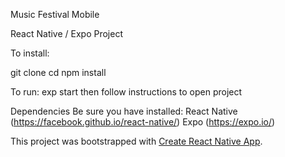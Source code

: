Music Festival Mobile

React Native / Expo Project


To install:

git clone
cd
npm install

To run:
exp start
then follow instructions to open project

Dependencies
Be sure you have installed:
React Native (https://facebook.github.io/react-native/)
Expo (https://expo.io/)


This project was bootstrapped with [Create React Native App](https://github.com/react-community/create-react-native-app).



